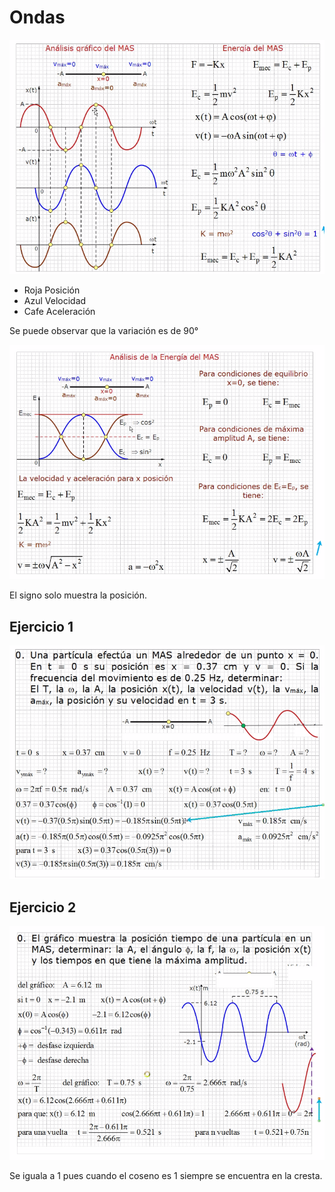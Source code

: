 # Ondas

![Analisis gráfico](./img/2021-10-25-09-00.png)

- Roja Posición
- Azul Velocidad
- Cafe Aceleración

Se puede observar que la variación es de 90°

![Analisis energía](./img/2021-10-25-09-12.png)

El signo solo muestra la posición.

## Ejercicio 1

![Ejer1](./img/2021-10-25-09-45.png)

## Ejercicio 2

![Ejer2](./img/2021-10-25-10-08.png)

Se iguala a 1 pues cuando el coseno es 1 siempre se encuentra en la cresta.
